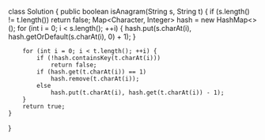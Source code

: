 class Solution {
    public boolean isAnagram(String s, String t) {
        if (s.length() != t.length()) return false;
        Map<Character, Integer> hash = new HashMap<>();
        for (int i = 0; i < s.length(); ++i) {
            hash.put(s.charAt(i), hash.getOrDefault(s.charAt(i), 0) + 1);
        }
            
        for (int i = 0; i < t.length(); ++i) {
            if (!hash.containsKey(t.charAt(i))) 
                return false;
            if (hash.get(t.charAt(i)) == 1)
                hash.remove(t.charAt(i));
            else 
                hash.put(t.charAt(i), hash.get(t.charAt(i)) - 1);   
        }
        return true;
    }
}